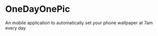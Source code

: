 OneDayOnePic
============

An mobile application to automatically set your phone wallpaper at 7am every day
